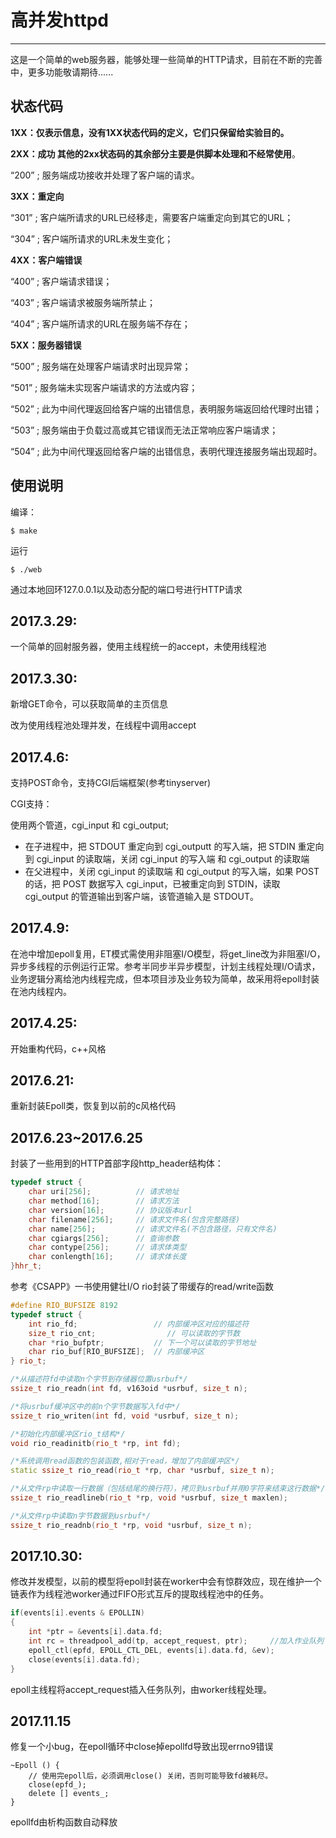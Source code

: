 # 高并发httpd

---

这是一个简单的web服务器，能够处理一些简单的HTTP请求，目前在不断的完善中，更多功能敬请期待......
## 状态代码

**1XX：仅表示信息，没有1XX状态代码的定义，它们只保留给实验目的。**

**2XX：成功 其他的2xx状态码的其余部分主要是供脚本处理和不经常使用**。

“200” ; 服务端成功接收并处理了客户端的请求。

**3XX：重定向**

“301” ; 客户端所请求的URL已经移走，需要客户端重定向到其它的URL；

“304” ; 客户端所请求的URL未发生变化；

**4XX：客户端错误**

“400” ; 客户端请求错误；

“403” ; 客户端请求被服务端所禁止；

“404” ; 客户端所请求的URL在服务端不存在；

**5XX：服务器错误**

“500” ; 服务端在处理客户端请求时出现异常；

“501” ; 服务端未实现客户端请求的方法或内容；

“502” ; 此为中间代理返回给客户端的出错信息，表明服务端返回给代理时出错；

“503” ; 服务端由于负载过高或其它错误而无法正常响应客户端请求；

“504” ; 此为中间代理返回给客户端的出错信息，表明代理连接服务端出现超时。
## 使用说明
编译：

    $ make
运行

    $ ./web
通过本地回环127.0.0.1以及动态分配的端口号进行HTTP请求

## 2017.3.29:
一个简单的回射服务器，使用主线程统一的accept，未使用线程池
## 2017.3.30:
新增GET命令，可以获取简单的主页信息

改为使用线程池处理并发，在线程中调用accept
## 2017.4.6:
支持POST命令，支持CGI后端框架(参考tinyserver)

CGI支持：

使用两个管道，cgi_input 和 cgi_output;

 - 在子进程中，把 STDOUT 重定向到 cgi_outputt 的写入端，把 STDIN 重定向到 cgi_input 的读取端，关闭 cgi_input 的写入端 和 cgi_output 的读取端
 - 在父进程中，关闭 cgi_input 的读取端 和 cgi_output 的写入端，如果 POST 的话，把 POST 数据写入 cgi_input，已被重定向到 STDIN，读取 cgi_output 的管道输出到客户端，该管道输入是 STDOUT。

## 2017.4.9:
在池中增加epoll复用，ET模式需使用非阻塞I/O模型，将get_line改为非阻塞I/O，异步多线程的示例运行正常。参考半同步半异步模型，计划主线程处理I/O请求，业务逻辑分离给池内线程完成，但本项目涉及业务较为简单，故采用将epoll封装在池内线程内。

## 2017.4.25:
开始重构代码，c++风格

## 2017.6.21:
重新封装Epoll类，恢复到以前的c风格代码

## 2017.6.23~2017.6.25
封装了一些用到的HTTP首部字段http_header结构体：
```c++
typedef struct {
    char uri[256];          // 请求地址
    char method[16];        // 请求方法
    char version[16];       // 协议版本url
    char filename[256];     // 请求文件名(包含完整路径)
    char name[256];         // 请求文件名(不包含路径，只有文件名)
    char cgiargs[256];      // 查询参数
    char contype[256];      // 请求体类型
    char conlength[16];     // 请求体长度
}hhr_t;
```
参考《CSAPP》一书使用健壮I/O rio封装了带缓存的read/write函数
```c++
#define RIO_BUFSIZE 8192
typedef struct {
    int rio_fd;                 // 内部缓冲区对应的描述符
    size_t rio_cnt;                // 可以读取的字节数
    char *rio_bufptr;           // 下一个可以读取的字节地址
    char rio_buf[RIO_BUFSIZE];  // 内部缓冲区
} rio_t;

/*从描述符fd中读取n个字节到存储器位置usrbuf*/
ssize_t rio_readn(int fd, v163oid *usrbuf, size_t n);

/*将usrbuf缓冲区中的前n个字节数据写入fd中*/
ssize_t rio_writen(int fd, void *usrbuf, size_t n);

/*初始化内部缓冲区rio_t结构*/
void rio_readinitb(rio_t *rp, int fd);

/*系统调用read函数的包装函数,相对于read，增加了内部缓冲区*/
static ssize_t rio_read(rio_t *rp, char *usrbuf, size_t n);

/*从文件rp中读取一行数据（包括结尾的换行符），拷贝到usrbuf并用0字符来结束这行数据*/
ssize_t rio_readlineb(rio_t *rp, void *usrbuf, size_t maxlen);

/*从文件rp中读取n字节数据到usrbuf*/
ssize_t rio_readnb(rio_t *rp, void *usrbuf, size_t n);
```
## 2017.10.30:
修改并发模型，以前的模型将epoll封装在worker中会有惊群效应，现在维护一个链表作为线程池worker通过FIFO形式互斥的提取线程池中的任务。
```c++
if(events[i].events & EPOLLIN)
{
    int *ptr = &events[i].data.fd;
    int rc = threadpool_add(tp, accept_request, ptr);     //加入作业队列
    epoll_ctl(epfd, EPOLL_CTL_DEL, events[i].data.fd, &ev);
    close(events[i].data.fd);
}
```
epoll主线程将accept_request插入任务队列，由worker线程处理。

## 2017.11.15
修复一个小bug，在epoll循环中close掉epollfd导致出现errno9错误
```
~Epoll () {
    // 使用完epoll后，必须调用close() 关闭，否则可能导致fd被耗尽。
    close(epfd_);
    delete [] events_;
}
```
epollfd由析构函数自动释放
